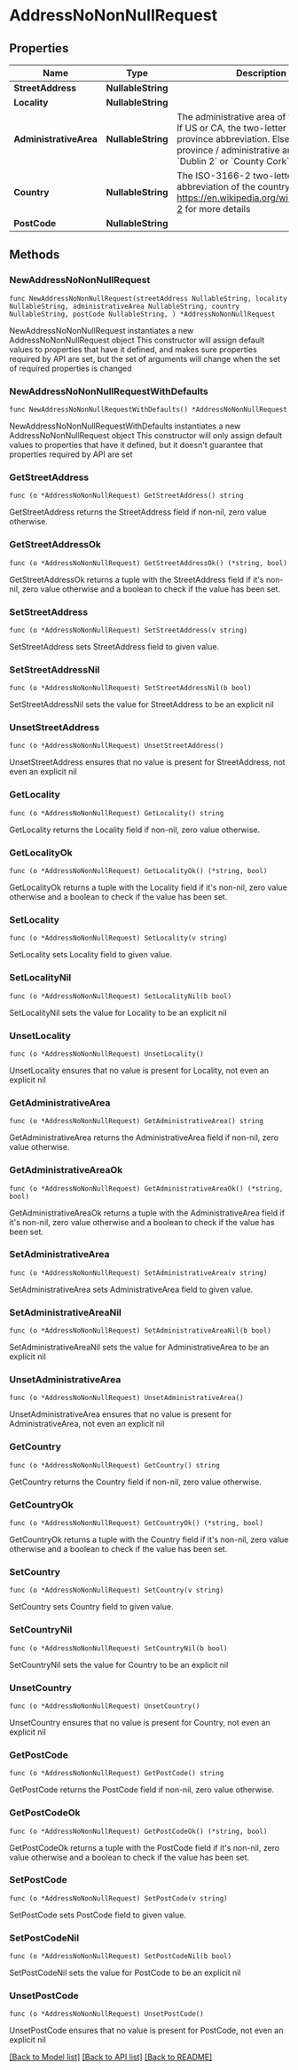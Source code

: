 # AddressNoNonNullRequest

## Properties

Name | Type | Description | Notes
------------ | ------------- | ------------- | -------------
**StreetAddress** | **NullableString** |  | 
**Locality** | **NullableString** |  | 
**AdministrativeArea** | **NullableString** | The administrative area of the address. If US or CA, the two-letter state or province abbreviation. Else, the province / administrative area; such as, &#x60;Dublin 2&#x60; or &#x60;County Cork&#x60;  | 
**Country** | **NullableString** | The ISO-3166-2 two-letter abbreviation of the country. Reference https://en.wikipedia.org/wiki/ISO_3166-2 for more details  | 
**PostCode** | **NullableString** |  | 

## Methods

### NewAddressNoNonNullRequest

`func NewAddressNoNonNullRequest(streetAddress NullableString, locality NullableString, administrativeArea NullableString, country NullableString, postCode NullableString, ) *AddressNoNonNullRequest`

NewAddressNoNonNullRequest instantiates a new AddressNoNonNullRequest object
This constructor will assign default values to properties that have it defined,
and makes sure properties required by API are set, but the set of arguments
will change when the set of required properties is changed

### NewAddressNoNonNullRequestWithDefaults

`func NewAddressNoNonNullRequestWithDefaults() *AddressNoNonNullRequest`

NewAddressNoNonNullRequestWithDefaults instantiates a new AddressNoNonNullRequest object
This constructor will only assign default values to properties that have it defined,
but it doesn't guarantee that properties required by API are set

### GetStreetAddress

`func (o *AddressNoNonNullRequest) GetStreetAddress() string`

GetStreetAddress returns the StreetAddress field if non-nil, zero value otherwise.

### GetStreetAddressOk

`func (o *AddressNoNonNullRequest) GetStreetAddressOk() (*string, bool)`

GetStreetAddressOk returns a tuple with the StreetAddress field if it's non-nil, zero value otherwise
and a boolean to check if the value has been set.

### SetStreetAddress

`func (o *AddressNoNonNullRequest) SetStreetAddress(v string)`

SetStreetAddress sets StreetAddress field to given value.


### SetStreetAddressNil

`func (o *AddressNoNonNullRequest) SetStreetAddressNil(b bool)`

 SetStreetAddressNil sets the value for StreetAddress to be an explicit nil

### UnsetStreetAddress
`func (o *AddressNoNonNullRequest) UnsetStreetAddress()`

UnsetStreetAddress ensures that no value is present for StreetAddress, not even an explicit nil
### GetLocality

`func (o *AddressNoNonNullRequest) GetLocality() string`

GetLocality returns the Locality field if non-nil, zero value otherwise.

### GetLocalityOk

`func (o *AddressNoNonNullRequest) GetLocalityOk() (*string, bool)`

GetLocalityOk returns a tuple with the Locality field if it's non-nil, zero value otherwise
and a boolean to check if the value has been set.

### SetLocality

`func (o *AddressNoNonNullRequest) SetLocality(v string)`

SetLocality sets Locality field to given value.


### SetLocalityNil

`func (o *AddressNoNonNullRequest) SetLocalityNil(b bool)`

 SetLocalityNil sets the value for Locality to be an explicit nil

### UnsetLocality
`func (o *AddressNoNonNullRequest) UnsetLocality()`

UnsetLocality ensures that no value is present for Locality, not even an explicit nil
### GetAdministrativeArea

`func (o *AddressNoNonNullRequest) GetAdministrativeArea() string`

GetAdministrativeArea returns the AdministrativeArea field if non-nil, zero value otherwise.

### GetAdministrativeAreaOk

`func (o *AddressNoNonNullRequest) GetAdministrativeAreaOk() (*string, bool)`

GetAdministrativeAreaOk returns a tuple with the AdministrativeArea field if it's non-nil, zero value otherwise
and a boolean to check if the value has been set.

### SetAdministrativeArea

`func (o *AddressNoNonNullRequest) SetAdministrativeArea(v string)`

SetAdministrativeArea sets AdministrativeArea field to given value.


### SetAdministrativeAreaNil

`func (o *AddressNoNonNullRequest) SetAdministrativeAreaNil(b bool)`

 SetAdministrativeAreaNil sets the value for AdministrativeArea to be an explicit nil

### UnsetAdministrativeArea
`func (o *AddressNoNonNullRequest) UnsetAdministrativeArea()`

UnsetAdministrativeArea ensures that no value is present for AdministrativeArea, not even an explicit nil
### GetCountry

`func (o *AddressNoNonNullRequest) GetCountry() string`

GetCountry returns the Country field if non-nil, zero value otherwise.

### GetCountryOk

`func (o *AddressNoNonNullRequest) GetCountryOk() (*string, bool)`

GetCountryOk returns a tuple with the Country field if it's non-nil, zero value otherwise
and a boolean to check if the value has been set.

### SetCountry

`func (o *AddressNoNonNullRequest) SetCountry(v string)`

SetCountry sets Country field to given value.


### SetCountryNil

`func (o *AddressNoNonNullRequest) SetCountryNil(b bool)`

 SetCountryNil sets the value for Country to be an explicit nil

### UnsetCountry
`func (o *AddressNoNonNullRequest) UnsetCountry()`

UnsetCountry ensures that no value is present for Country, not even an explicit nil
### GetPostCode

`func (o *AddressNoNonNullRequest) GetPostCode() string`

GetPostCode returns the PostCode field if non-nil, zero value otherwise.

### GetPostCodeOk

`func (o *AddressNoNonNullRequest) GetPostCodeOk() (*string, bool)`

GetPostCodeOk returns a tuple with the PostCode field if it's non-nil, zero value otherwise
and a boolean to check if the value has been set.

### SetPostCode

`func (o *AddressNoNonNullRequest) SetPostCode(v string)`

SetPostCode sets PostCode field to given value.


### SetPostCodeNil

`func (o *AddressNoNonNullRequest) SetPostCodeNil(b bool)`

 SetPostCodeNil sets the value for PostCode to be an explicit nil

### UnsetPostCode
`func (o *AddressNoNonNullRequest) UnsetPostCode()`

UnsetPostCode ensures that no value is present for PostCode, not even an explicit nil

[[Back to Model list]](../README.md#documentation-for-models) [[Back to API list]](../README.md#documentation-for-api-endpoints) [[Back to README]](../README.md)


